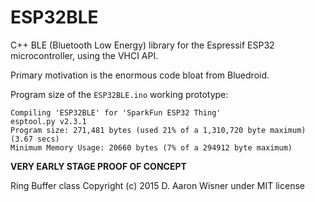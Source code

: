 # ESP32BLE
C++ BLE (Bluetooth Low Energy) library for the Espressif ESP32 microcontroller, using the VHCI API.

Primary motivation is the enormous code bloat from Bluedroid.

Program size of the `ESP32BLE.ino` working prototype:
```
Compiling 'ESP32BLE' for 'SparkFun ESP32 Thing'
esptool.py v2.3.1
Program size: 271,481 bytes (used 21% of a 1,310,720 byte maximum) (3.67 secs)
Minimum Memory Usage: 20660 bytes (7% of a 294912 byte maximum)
```

**VERY EARLY STAGE PROOF OF CONCEPT**

Ring Buffer class Copyright (c) 2015 D. Aaron Wisner under MIT license